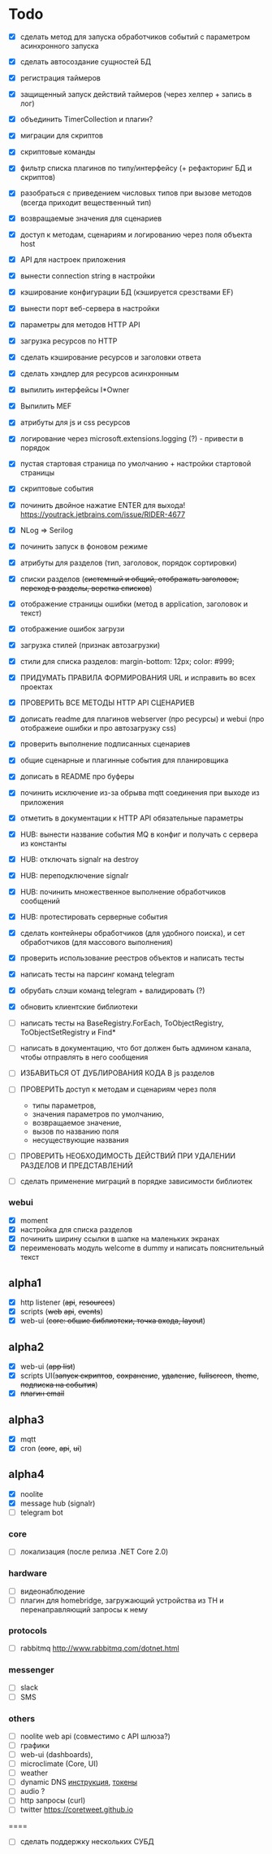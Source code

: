 ﻿# Todo

- [x] сделать метод для запуска обработчиков событий с параметром асинхронного запуска
- [x] сделать автосоздание сущностей БД
- [x] регистрация таймеров
- [x] защищенный запуск действий таймеров (через хелпер + запись в лог)
- [x] объединить TimerCollection и плагин?
- [x] миграции для скриптов
- [x] скриптовые команды
- [x] фильтр списка плагинов по типу/интерфейсу (+ рефакторинг БД и скриптов)
- [x] разобраться с приведением числовых типов при вызове методов (всегда приходит вещественный тип)
- [x] возвращаемые значения для сценариев
- [x] доступ к методам, сценариям и логированию через поля объекта host
- [x] API для настроек приложения
- [x] вынести connection string в настройки
- [x] кэширование конфигурации БД (кэшируется срезствами EF)
- [x] вынести порт веб-сервера в настройки
- [x] параметры для методов HTTP API
- [x] загрузка ресурсов по HTTP
- [x] сделать кэширование ресурсов и заголовки ответа
- [x] сделать хэндлер для ресурсов асинхронным
- [x] выпилить интерфейсы I*Owner
- [x] Выпилить MEF
- [x] атрибуты для js и css ресурсов
- [x] логирование через microsoft.extensions.logging (?) - привести в порядок
- [x] пустая стартовая страница по умолчанию + настройки стартовой страницы
- [x] скриптовые события
- [x] починить двойное нажатие ENTER для выхода! https://youtrack.jetbrains.com/issue/RIDER-4677
- [x] NLog => Serilog
- [x] починить запуск в фоновом режиме

- [x] атрибуты для разделов (тип, заголовок, порядок сортировки)
- [x] списки разделов (~~системный и общий, отображать заголовок, переход в разделы, верстка списков~~)
- [x] отображение страницы ошибки (метод в application, заголовок и текст)
- [x] отображение ошибок загрузи
- [x] загрузка стилей (признак автозагрузки)
- [x] стили для списка разделов: margin-bottom: 12px; color: #999;
- [x] ПРИДУМАТЬ ПРАВИЛА ФОРМИРОВАНИЯ URL и исправить во всех проектах
- [x] ПРОВЕРИТЬ ВСЕ МЕТОДЫ HTTP API СЦЕНАРИЕВ
- [x] дописать readme для плагинов webserver (про ресурсы) и webui (про отображеие ошибки и про автозагрузку css)
- [x] проверить выполнение подписанных сценариев
- [x] общие сценарные и плагинные события для планировщика

- [x] дописать в README про буферы
- [x] починить исключение из-за обрыва mqtt соединения при выходе из приложения
- [x] отметить в документации к HTTP API обязательные параметры

- [x] HUB: вынести название события MQ в конфиг и получать с сервера из константы
- [x] HUB: отключать signalr на destroy
- [x] HUB: переподключение signalr
- [x] HUB: починить множественное выполнение обработчиков сообщений
- [x] HUB: протестировать серверные события

- [x] сделать контейнеры обработчиков (для удобного поиска), и сет обработчиков (для массового выполнения)
- [x] проверить использование реестров объектов и написать тесты

- [x] написать тесты на парсинг команд telegram
- [x] обрубать слэши команд telegram + валидировать (?)
- [x] обновить клиентские библиотеки

- [ ] написать тесты на BaseRegistry.ForEach, ToObjectRegistry, ToObjectSetRegistry и Find*
- [ ] написать в документацию, что бот должен быть админом канала, чтобы отправлять в него сообщения

- [ ] ИЗБАВИТЬСЯ ОТ ДУБЛИРОВАНИЯ КОДА В js разделов
- [ ] ПРОВЕРИТЬ доступ к методам и сценариям через поля
  - типы параметров,
  - значения параметров по умолчанию,
  - возвращаемое значение,
  - вызов по названию поля
  - несуществующие названия
- [ ] ПРОВЕРИТЬ НЕОБХОДИМОСТЬ ДЕЙСТВИЙ ПРИ УДАЛЕНИИ РАЗДЕЛОВ И ПРЕДСТАВЛЕНИЙ
- [ ] сделать применение миграций в порядке зависимости библиотек


### webui
- [x] moment
- [x] настройка для списка разделов
- [x] починить ширину ссылки в шапке на маленьких экранах
- [x] переименовать модуль welcome в dummy и написать пояснительный текст

## alpha1

- [x] http listener (~~api~~, ~~resources~~)
- [x] scripts (~~web~~ ~~api~~, ~~events~~)
- [x] web-ui (~~core: обшие библиотеки, точка входа, layout~~)

## alpha2

- [x] web-ui (~~app list~~)
- [x] scripts UI(~~запуск скриптов~~, ~~сохранение~~, ~~удаление~~, ~~fullscreen~~, ~~theme~~, ~~подписка на события~~)
- [x] ~~плагин email~~

## alpha3
- [x] mqtt
- [x] cron (~~core~~, ~~api~~, ~~ui~~)

## alpha4
- [x] noolite
- [x] message hub (signalr)
- [ ] telegram bot

### core

- [ ] локализация (после релиза .NET Core 2.0)

### hardware

- [ ] видеонаблюдение
- [ ] плагин для homebridge, загружающий устройства из TH и перенаправляющий запросы к нему

### protocols

- [ ] rabbitmq http://www.rabbitmq.com/dotnet.html

### messenger

- [ ] slack
- [ ] SMS

### others

- [ ] noolite web api (совместимо с API шлюза?)
- [ ] графики
- [ ] web-ui (dashboards),
- [ ] microclimate (Core, UI)
- [ ] weather
- [ ] dynamic DNS [инструкция](https://habrahabr.ru/post/310534), [токены](https://pddimp.yandex.ru/api2/admin/get_token?domain_name=thinking-home.ru)
- [ ] audio ?
- [ ] http запросы (curl)
- [ ] twitter https://coretweet.github.io

====

- [ ] сделать поддержку нескольких СУБД

